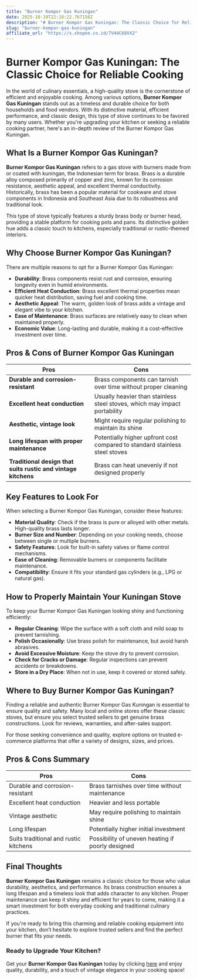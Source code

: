 ```yaml
---
title: "Burner Kompor Gas Kuningan"
date: 2025-10-10T22:10:22.767156Z
description: "# Burner Kompor Gas Kuningan: The Classic Choice for Reliable Cooking..."
slug: "burner-kompor-gas-kuningan"
affiliate_url: "https://s.shopee.co.id/7V44C68VX2"
---
```

# Burner Kompor Gas Kuningan: The Classic Choice for Reliable Cooking

In the world of culinary essentials, a high-quality stove is the cornerstone of efficient and enjoyable cooking. Among various options, **Burner Kompor Gas Kuningan** stands out as a timeless and durable choice for both households and food vendors. With its distinctive material, efficient performance, and classic design, this type of stove continues to be favored by many users. Whether you're upgrading your kitchen or seeking a reliable cooking partner, here's an in-depth review of the Burner Kompor Gas Kuningan.

## What Is a Burner Kompor Gas Kuningan?

**Burner Kompor Gas Kuningan** refers to a gas stove with burners made from or coated with kuningan, the Indonesian term for brass. Brass is a durable alloy composed primarily of copper and zinc, known for its corrosion resistance, aesthetic appeal, and excellent thermal conductivity. Historically, brass has been a popular material for cookware and stove components in Indonesia and Southeast Asia due to its robustness and traditional look.

This type of stove typically features a sturdy brass body or burner head, providing a stable platform for cooking pots and pans. Its distinctive golden hue adds a classic touch to kitchens, especially traditional or rustic-themed interiors.

## Why Choose Burner Kompor Gas Kuningan?

There are multiple reasons to opt for a Burner Kompor Gas Kuningan:

- **Durability**: Brass components resist rust and corrosion, ensuring longevity even in humid environments.
- **Efficient Heat Conduction**: Brass excellent thermal properties mean quicker heat distribution, saving fuel and cooking time.
- **Aesthetic Appeal**: The warm, golden look of brass adds a vintage and elegant vibe to your kitchen.
- **Ease of Maintenance**: Brass surfaces are relatively easy to clean when maintained properly.
- **Economic Value**: Long-lasting and durable, making it a cost-effective investment over time.

## Pros & Cons of Burner Kompor Gas Kuningan

| **Pros** | **Cons** |
|---------------------------|-----------------------------|
| **Durable and corrosion-resistant** | Brass components can tarnish over time without proper cleaning |
| **Excellent heat conduction** | Usually heavier than stainless steel stoves, which may impact portability |
| **Aesthetic, vintage look** | Might require regular polishing to maintain its shine |
| **Long lifespan with proper maintenance** | Potentially higher upfront cost compared to standard stainless steel stoves |
| **Traditional design that suits rustic and vintage kitchens** | Brass can heat unevenly if not designed properly |

## Key Features to Look For

When selecting a Burner Kompor Gas Kuningan, consider these features:

- **Material Quality**: Check if the brass is pure or alloyed with other metals. High-quality brass lasts longer.
- **Burner Size and Number**: Depending on your cooking needs, choose between single or multiple burners.
- **Safety Features**: Look for built-in safety valves or flame control mechanisms.
- **Ease of Cleaning**: Removable burners or components facilitate maintenance.
- **Compatibility**: Ensure it fits your standard gas cylinders (e.g., LPG or natural gas).

## How to Properly Maintain Your Kuningan Stove

To keep your Burner Kompor Gas Kuningan looking shiny and functioning efficiently:

- **Regular Cleaning**: Wipe the surface with a soft cloth and mild soap to prevent tarnishing.
- **Polish Occasionally**: Use brass polish for maintenance, but avoid harsh abrasives.
- **Avoid Excessive Moisture**: Keep the stove dry to prevent corrosion.
- **Check for Cracks or Damage**: Regular inspections can prevent accidents or breakdowns.
- **Store in a Dry Place**: When not in use, keep it covered or stored safely.

## Where to Buy Burner Kompor Gas Kuningan?

Finding a reliable and authentic Burner Kompor Gas Kuningan is essential to ensure quality and safety. Many local and online stores offer these classic stoves, but ensure you select trusted sellers to get genuine brass constructions. Look for reviews, warranties, and after-sales support.

For those seeking convenience and quality, explore options on trusted e-commerce platforms that offer a variety of designs, sizes, and prices.

## Pros & Cons Summary

| **Pros** | **Cons** |
|---------------------------|-----------------------------|
| Durable and corrosion-resistant | Brass tarnishes over time without maintenance |
| Excellent heat conduction | Heavier and less portable |
| Vintage aesthetic | May require polishing to maintain shine |
| Long lifespan | Potentially higher initial investment |
| Suits traditional and rustic kitchens | Possibility of uneven heating if poorly designed |

## Final Thoughts

**Burner Kompor Gas Kuningan** remains a classic choice for those who value durability, aesthetics, and performance. Its brass construction ensures a long lifespan and a timeless look that adds character to any kitchen. Proper maintenance can keep it shiny and efficient for years to come, making it a smart investment for both everyday cooking and traditional culinary practices.

If you're ready to bring this charming and reliable cooking equipment into your kitchen, don’t hesitate to explore trusted sellers and find the perfect burner that fits your needs.

### Ready to Upgrade Your Kitchen?  
Get your **Burner Kompor Gas Kuningan** today by clicking [here](https://s.shopee.co.id/7V44C68VX2) and enjoy quality, durability, and a touch of vintage elegance in your cooking space!